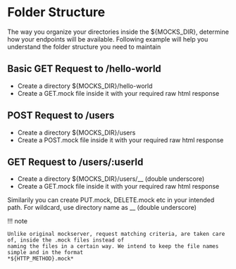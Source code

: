 # Folder Structure

The way you organize your directories inside the ${MOCKS_DIR}, determine how your endpoints will be available. Following example will help you understand the folder structure you need to maintain

## Basic GET Request to /hello-world

- Create a directory ${MOCKS_DIR}/hello-world
- Create a GET.mock file inside it with your required raw html response

## POST Request to /users

- Create a directory ${MOCKS_DIR}/users
- Create a POST.mock file inside it with your required raw html response

## GET Request to /users/:userId

- Create a directory ${MOCKS_DIR}/users/\_\_ (double underscore)
- Create a GET.mock file inside it with your required raw html response

Similarily you can create PUT.mock, DELETE.mock etc in your intended path. For wildcard, use directory name as \_\_ (double underscore)

!!! note

    Unlike original mockserver, request matching criteria, are taken care of, inside the .mock files instead of
    naming the files in a certain way. We intend to keep the file names simple and in the format
    *${HTTP_METHOD}.mock*
